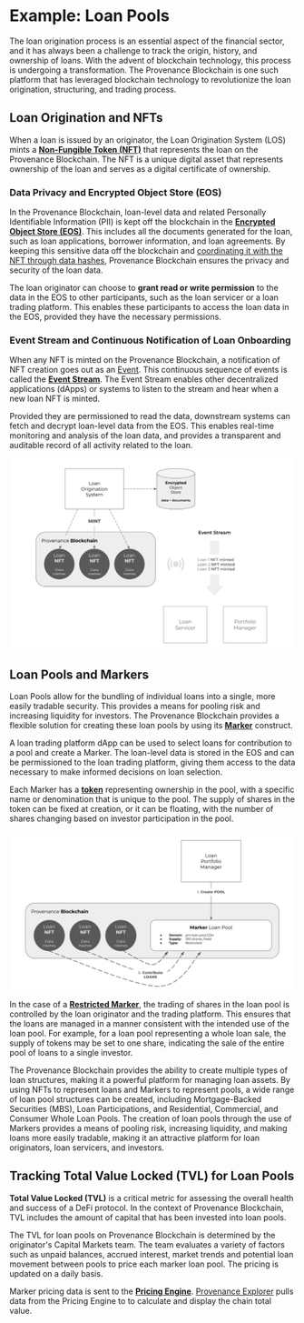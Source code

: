 # Example: Loan Pools

The loan origination process is an essential aspect of the financial sector, and it has always been a challenge to track
the origin, history, and ownership of loans. With the advent of blockchain technology, this process is undergoing a
transformation. The Provenance Blockchain is one such platform that has leveraged blockchain technology to revolutionize
the loan origination, structuring, and trading process.

## Loan Origination and NFTs

When a loan is issued by an originator, the Loan Origination System (LOS) mints a
[**Non-Fungible Token (NFT)**](/docs/learn/asset-lifecycle/assets-overview) that represents the loan on the Provenance
Blockchain. The NFT is a unique digital asset that represents ownership of the loan and serves as a digital certificate
of ownership.

### Data Privacy and Encrypted Object Store (EOS)

In the Provenance Blockchain, loan-level data and related Personally Identifiable Information (PII) is kept off the
blockchain in the [**Encrypted Object Store (EOS)**](/docs/pb/p8e/overview/). This includes all the documents generated
for the loan, such as loan applications, borrower information, and loan agreements. By keeping this sensitive data off
the blockchain and [coordinating it with the NFT through data hashes](/docs/learn/asset-lifecycle/nfts), Provenance
Blockchain ensures the privacy and security of the loan data.

The loan originator can choose to **grant read or write permission** to the data in the EOS to other participants, such
as the loan servicer or a loan trading platform. This enables these participants to access the loan data in the EOS,
provided they have the necessary permissions.

### Event Stream and Continuous Notification of Loan Onboarding

When any NFT is minted on the Provenance Blockchain, a notification of NFT creation goes out as
an [Event](https://docs.cosmos.network/main/core/events). This continuous sequence of events is called the [**Event
Stream**](https://github.com/FigureTechnologies/event-stream). The Event Stream enables other decentralized applications
(dApps) or systems to listen to the stream and hear when a new loan NFT is minted.

Provided they are permissioned to read the data, downstream systems can fetch and decrypt loan-level data from the EOS.
This enables real-time monitoring and analysis of the loan data, and provides a transparent and auditable record of all
activity related to the loan.

![asset lifecycle](/img/learn/asset-lifecycle/loan-lifecycle.png)

## Loan Pools and Markers

Loan Pools allow for the bundling of individual loans into a single, more easily tradable security. This provides a
means for pooling risk and increasing liquidity for investors. The Provenance Blockchain provides a flexible solution
for creating these loan pools by using its [**Marker**](/docs/pb/modules/marker-module) construct.

A loan trading platform dApp can be used to select loans for contribution to a pool and create a Marker. The loan-level
data is stored in the EOS and can be permissioned to the loan trading platform, giving them access to the data necessary
to make informed decisions on loan selection.

Each Marker has a [**token**](/docs/learn/asset-lifecycle/markers) representing ownership in the pool, with a specific
name or denomination that is unique to the pool. The supply of shares in the token can be fixed at creation, or it can
be floating, with the number of shares changing based on investor participation in the pool.

![asset lifecycle](/img/learn/asset-lifecycle/loan-lifecycle-structure.png)

In the case of a [**Restricted
Marker**](https://github.com/provenance-io/provenance/blob/main/x/marker/spec/01_state.md#marker-types), the trading of
shares in the loan pool is controlled by the loan originator and the trading platform. This ensures that the loans are
managed in a manner consistent with the intended use of the loan pool. For example, for a loan pool representing a whole
loan sale, the supply of tokens may be set to one share, indicating the sale of the entire pool of loans to a single
investor.

The Provenance Blockchain provides the ability to create multiple types of loan structures, making it a powerful
platform for managing loan assets. By using NFTs to represent loans and Markers to represent pools, a wide range of loan
pool structures can be created, including Mortgage-Backed Securities (MBS), Loan Participations, and Residential,
Commercial, and Consumer Whole Loan Pools. The creation of loan pools through the use of Markers provides a means of
pooling risk, increasing liquidity, and making loans more easily tradable, making it an attractive platform for loan
originators, loan servicers, and investors.

## Tracking Total Value Locked (TVL) for Loan Pools

**Total Value Locked (TVL)** is a critical metric for assessing the overall health and success of a DeFi protocol. In the
context of Provenance Blockchain, TVL includes the amount of capital that has been invested into loan pools.

The TVL for loan pools on Provenance Blockchain is determined by the originator's Capital Markets team. The team evaluates a
variety of factors such as unpaid balances, accrued interest, market trends and potential loan movement between pools to
price each marker loan pool. The pricing is updated on a daily basis.

Marker pricing data is sent to the [**Pricing Engine**](https://figure.tech/service-pricing-engine/swagger-ui/index.html#/Pricing).
[Provenance Explorer](https://explorer.provenance.io/dashboard) pulls data from the Pricing Engine to to calculate and display the chain total value.















    